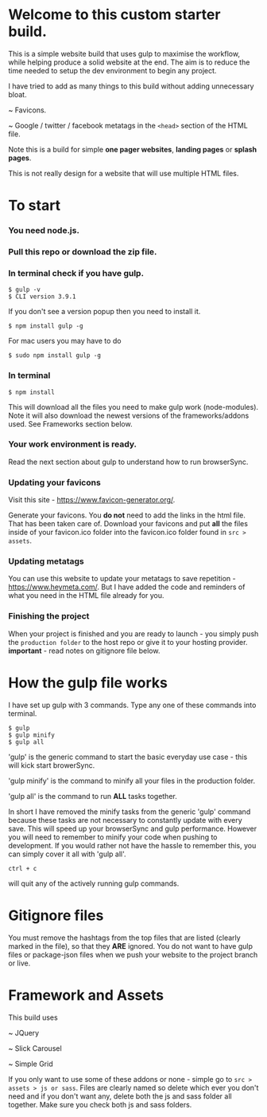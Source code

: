 # Welcome to this custom starter build.

This is a simple website build that uses gulp to maximise the workflow, while helping produce a solid website at the end. The aim is to reduce the time needed to setup the dev environment to begin any project.

I have tried to add as many things to this build without adding unnecessary bloat.

   ~ Favicons.

   ~ Google / twitter / facebook metatags in the `<head>` section of the HTML file.

Note this is a build for simple **one pager websites**, **landing pages** or **splash pages**.

This is not really design for a website that will use multiple HTML files.


# To start

### You need node.js.
### Pull this repo or download the zip file.
### In terminal check if you have gulp.
```
$ gulp -v
$ CLI version 3.9.1
```
If you don't see a version popup then you need to install it.
```
$ npm install gulp -g
```
For mac users you may have to do
```
$ sudo npm install gulp -g
```
### In terminal
```
$ npm install
```
This will download all the files you need to make gulp work (node-modules). Note it will also download the newest versions of the frameworks/addons used. See Frameworks section below.
### Your work environment is ready.
Read the next section about gulp to understand how to run browserSync.
### Updating your favicons
Visit this site  - https://www.favicon-generator.org/.

Generate your favicons. You **do not** need to add the links in the html file. That has been taken care of. Download your favicons and put **all** the files inside of your favicon.ico folder into the favicon.ico folder found in `src > assets`.

### Updating metatags
You can use this website to update your metatags to save repetition - https://www.heymeta.com/.
But I have added the code and reminders of what you need in the HTML file already for you.

### Finishing the project
When your project is finished and you are ready to launch - you simply push the `production folder` to the host repo or give it to your hosting provider. **important** - read notes on gitignore file below.


# How the gulp file works

I have set up gulp with 3 commands. Type any one of these commands into terminal.
```
$ gulp
$ gulp minify
$ gulp all
```
'gulp' is the generic command to start the basic everyday use case - this will kick start browerSync.

'gulp minify' is the command to minify all your files in the production folder.

'gulp all' is the command to run **ALL** tasks together.

In short I have removed the minify tasks from the generic 'gulp' command because these tasks are not necessary to constantly update with every save. This will speed up your browserSync and gulp performance. However you will need to remember to minify your code when pushing to development. If you would rather not have the hassle to remember this, you can simply cover it all with 'gulp all'.

```
ctrl + c
```
will quit any of the actively running gulp commands.


# Gitignore files

You must remove the hashtags from the top files that are listed (clearly marked in the file), so that they **ARE** ignored. You do not want to have gulp files or package-json files when we push your website to the project branch or live.


# Framework and Assets

This build uses

   ~ JQuery

   ~ Slick Carousel

   ~ Simple Grid

If you only want to use some of these addons or none - simple go to `src > assets > js or sass`. Files are clearly named so delete which ever you don't need and if you don't want any, delete both the js and sass folder all together. Make sure you check both js and sass folders.
